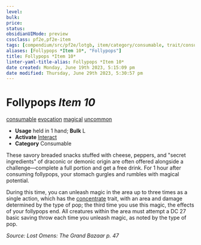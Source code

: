 ```yaml
---
level:
bulk:
price:
status:
obsidianUIMode: preview
cssclass: pf2e,pf2e-item
tags: [compendium/src/pf2e/lotgb, item/category/consumable, trait/consumable, trait/evocation, trait/magical, trait/uncommon]
aliases: [Follypops *Item 10*, "Follypops"]
title: Follypops *Item 10*
linter-yaml-title-alias: Follypops *Item 10*
date created: Monday, June 19th 2023, 5:15:09 pm
date modified: Thursday, June 29th 2023, 5:30:57 pm
---
```


# Follypops *Item 10*

[consumable](rules/traits/consumable.md) [evocation](rules/traits/evocation.md) [magical](rules/traits/magical.md) [uncommon](rules/traits/uncommon.md)  

- **Usage** held in 1 hand; **Bulk** L
- **Activate** [Interact](rules/actions/interact.md)
- **Category** Consumable

These savory breaded snacks stuffed with cheese, peppers, and "secret ingredients" of draconic or demonic origin are often offered alongside a challenge—complete a full portion and get a free drink. For 1 hour after consuming follypops, your stomach gurgles and rumbles with magical potential.

During this time, you can unleash magic in the area up to three times as a single action, which has the [concentrate](rules/traits/concentrate.md) trait, with an area and damage determined by the type of pop; the third time you use this magic, the effects of your follypops end. All creatures within the area must attempt a DC 27 basic saving throw each time you unleash magic, as noted by the type of pop.

*Source: Lost Omens: The Grand Bazaar p. 47*

